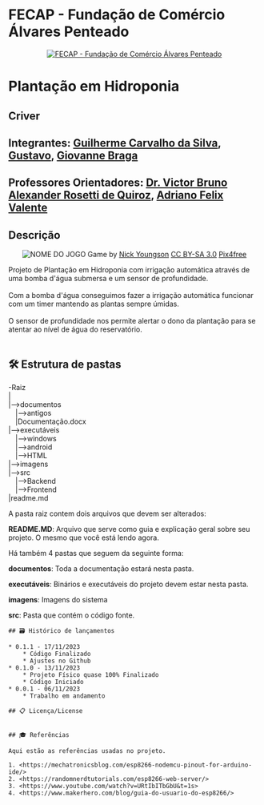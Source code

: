 # FECAP - Fundação de Comércio Álvares Penteado

<p align="center">
<a href= "https://www.fecap.br/"><img src="https://encrypted-tbn0.gstatic.com/images?q=tbn:ANd9GcRhZPrRa89Kma0ZZogxm0pi-tCn_TLKeHGVxywp-LXAFGR3B1DPouAJYHgKZGV0XTEf4AE&usqp=CAU" alt="FECAP - Fundação de Comércio Álvares Penteado" border="0"></a>
</p>

# Plantação em Hidroponia

## Criver

## Integrantes: <a href="https://github.com/deGuicS">Guilherme Carvalho da Silva</a>, <a href="https://www.linkedin.com/in/victorbarq/">Gustavo</a>, <a href="https://br.linkedin.com/in/giovanne-braga-0a4288280">Giovanne Braga</a>

## Professores Orientadores: <a href="https://www.linkedin.com/in/victorbarq/">Dr. Victor Bruno Alexander Rosetti de Quiroz</a>, <a href="https://www.linkedin.com/in/adriano-valente-534576135/">Adriano Felix Valente</a>

## Descrição

<p align="center">
<img src="https://pix4free.org/assets/library/2021-01-20/originals/game.jpg" alt="NOME DO JOGO" border="0">
  Game by <a href="http://www.nyphotographic.com/">Nick Youngson</a> <a rel="license" href="https://creativecommons.org/licenses/by-sa/3.0/">CC BY-SA 3.0</a> <a href="http://pix4free.org/">Pix4free</a>
</p>


Projeto de Plantação em Hidroponia com irrigação automática através de uma bomba d'água submersa e um sensor de profundidade.
<br><br>
Com a bomba d'água conseguimos fazer a irrigação automática funcionar com um timer mantendo as plantas sempre úmidas.
<br><br>
O sensor de profundidade nos permite alertar o dono da plantação para se atentar ao nível de água do reservatório.
<br><br>

## 🛠 Estrutura de pastas

-Raiz<br>
|<br>
|-->documentos<br>
  &emsp;|-->antigos<br>
  &emsp;|Documentação.docx<br>
|-->executáveis<br>
  &emsp;|-->windows<br>
  &emsp;|-->android<br>
  &emsp;|-->HTML<br>
|-->imagens<br>
|-->src<br>
  &emsp;|-->Backend<br>
  &emsp;|-->Frontend<br>
|readme.md<br>

A pasta raiz contem dois arquivos que devem ser alterados:

<b>README.MD</b>: Arquivo que serve como guia e explicação geral sobre seu projeto. O mesmo que você está lendo agora.

Há também 4 pastas que seguem da seguinte forma:

<b>documentos</b>: Toda a documentação estará nesta pasta.

<b>executáveis</b>: Binários e executáveis do projeto devem estar nesta pasta.

<b>imagens</b>: Imagens do sistema

<b>src</b>: Pasta que contém o código fonte.

```
## 🗃 Histórico de lançamentos

* 0.1.1 - 17/11/2023
    * Código Finalizado
    * Ajustes no Github
* 0.1.0 - 13/11/2023
    * Projeto Físico quase 100% Finalizado
    * Código Iniciado
* 0.0.1 - 06/11/2023
    * Trabalho em andamento

## 📋 Licença/License


## 🎓 Referências

Aqui estão as referências usadas no projeto.

1. <https://mechatronicsblog.com/esp8266-nodemcu-pinout-for-arduino-ide/>
2. <https://randomnerdtutorials.com/esp8266-web-server/>
3. <https://www.youtube.com/watch?v=URtIbITbGbU&t=1s>
4. <https://www.makerhero.com/blog/guia-do-usuario-do-esp8266/>
